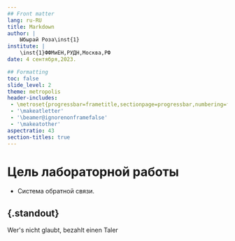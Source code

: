 ```yaml
---
## Front matter
lang: ru-RU
title: Markdown
author: |
	Ыбырай Роза\inst{1}
institute: |
	\inst{1}ФФМиЕН,РУДН,Москва,РФ
date: 4 сентября,2023.

## Formatting
toc: false
slide_level: 2
theme: metropolis
header-includes: 
 - \metroset{progressbar=frametitle,sectionpage=progressbar,numbering=fraction}
 - '\makeatletter'
 - '\beamer@ignorenonframefalse'
 - '\makeatother'
aspectratio: 43
section-titles: true
---
```


# Цель лабораторной работы



- Система обратной связи.


## {.standout}

Wer's nicht glaubt, bezahlt einen Taler
